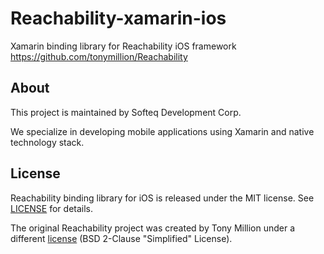 # Reachability-xamarin-ios

Xamarin binding library for Reachability iOS framework https://github.com/tonymillion/Reachability

## About

This project is maintained by Softeq Development Corp.

We specialize in developing mobile applications using Xamarin and native technology stack.

## License

Reachability binding library for iOS is released under the MIT license. See [LICENSE](LICENSE) for details.

The original Reachability project was created by Tony Million under a different [license](https://github.com/tonymillion/Reachability/blob/master/LICENCE.txt) (BSD 2-Clause "Simplified" License).